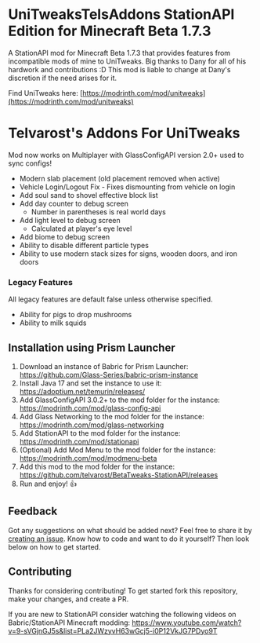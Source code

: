 # UniTweaksTelsAddons StationAPI Edition for Minecraft Beta 1.7.3

A StationAPI mod for Minecraft Beta 1.7.3 that provides features from incompatible mods of mine to UniTweaks.
Big thanks to Dany for all of his hardwork and contributions :D
This mod is liable to change at Dany's discretion if the need arises for it.

Find UniTweaks here: [https://modrinth.com/mod/unitweaks](https://modrinth.com/mod/unitweaks)

# Telvarost's Addons For UniTweaks
Mod now works on Multiplayer with GlassConfigAPI version 2.0+ used to sync configs!

* Modern slab placement (old placement removed when active)
* Vehicle Login/Logout Fix - Fixes dismounting from vehicle on login
* Add soul sand to shovel effective block list
* Add day counter to debug screen
  * Number in parentheses is real world days
* Add light level to debug screen
  * Calculated at player's eye level
* Add biome to debug screen
* Ability to disable different particle types
* Ability to use modern stack sizes for signs, wooden doors, and iron doors

### Legacy Features
All legacy features are default false unless otherwise specified.
* Ability for pigs to drop mushrooms
* Ability to milk squids

## Installation using Prism Launcher

1. Download an instance of Babric for Prism Launcher: https://github.com/Glass-Series/babric-prism-instance
2. Install Java 17 and set the instance to use it: https://adoptium.net/temurin/releases/
3. Add GlassConfigAPI 3.0.2+ to the mod folder for the instance: https://modrinth.com/mod/glass-config-api
4. Add Glass Networking to the mod folder for the instance: https://modrinth.com/mod/glass-networking
5. Add StationAPI to the mod folder for the instance: https://modrinth.com/mod/stationapi
6. (Optional) Add Mod Menu to the mod folder for the instance: https://modrinth.com/mod/modmenu-beta
7. Add this mod to the mod folder for the instance: https://github.com/telvarost/BetaTweaks-StationAPI/releases
8. Run and enjoy! 👍

## Feedback

Got any suggestions on what should be added next? Feel free to share it by [creating an issue](https://github.com/telvarost/UniTweaksTelsAddons-StationAPI/issues/new). Know how to code and want to do it yourself? Then look below on how to get started.

## Contributing

Thanks for considering contributing! To get started fork this repository, make your changes, and create a PR. 

If you are new to StationAPI consider watching the following videos on Babric/StationAPI Minecraft modding: https://www.youtube.com/watch?v=9-sVGjnGJ5s&list=PLa2JWzyvH63wGcj5-i0P12VkJG7PDyo9T
